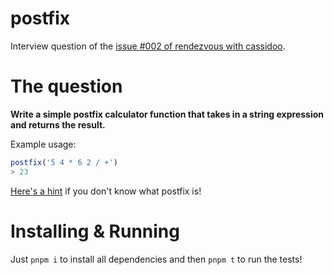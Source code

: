 # postfix

Interview question of the [issue #002 of rendezvous with cassidoo](https://buttondown.email/cassidoo/archive/you-can-tell-how-smart-people-are-by-what-they/).

# The question

**Write a simple postfix calculator function that takes in a string expression and returns the result.**

Example usage:
```js
postfix('5 4 * 6 2 / +')
> 23
```

[Here's a hint](http://www.cs.man.ac.uk/~pjj/cs2121/fix.html) if you don't know what postfix is!

# Installing & Running

Just `pnpm i` to install all dependencies and then `pnpm t` to run the tests!
